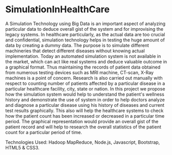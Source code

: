 # SimulationInHealthCare

A Simulation Technology using Big Data is an important aspect of analyzing
particular data to deduce overall gist of the system and for improvising the legacy
systems. In healthcare particularly, as the actual data are too crucial and confidential,
simulation technology helps in testing the huge amount of data by creating a dummy
data. The purpose is to simulate different machineries that detect different diseases
without knowing actual implementation.
Today an automated simulation system is not available in the market, which can
act like real systems and deduce valuable outcome in a graphical format. Thus
maintaining the records of patient data obtained from numerous testing devices such as
MRI machine, CT-scan, X-Ray machines is a point of concern. Research is also carried
out manually with respect to counting number of patients affected by a particular disease
in a particular healthcare facility, city, state or nation.
In this project we propose how the simulation system would help to understand
the patient's wellness history and demonstrate the use of system in order to help doctors
analyze and diagnose a particular disease using his history of diseases and current test
results graphically. This also will help the healthcare systems to check how the patient
count has been increased or decreased in a particular time period. The graphical
representation would provide an overall gist of the patient record and will help to
research the overall statistics of the patient count for a particular period of time.

Technologies Used: Hadoop MapReduce, Node.js, Javascript, Bootstrap, HTML5 & CSS3.